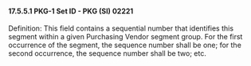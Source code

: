 #### 17.5.5.1 PKG-1 Set ID - PKG (SI) 02221

Definition: This field contains a sequential number that identifies this segment within a given Purchasing Vendor segment group. For the first occurrence of the segment, the sequence number shall be one; for the second occurrence, the sequence number shall be two; etc.
